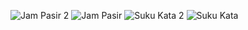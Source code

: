 ![Jam Pasir 2](https://user-images.githubusercontent.com/99981322/158048381-dbd97cc6-ed0a-419a-8d4e-8ae9d577d790.png)
![Jam Pasir](https://user-images.githubusercontent.com/99981322/158048386-d77691c4-0caf-456d-9c1d-0f78d54fd3e7.png)
![Suku Kata 2](https://user-images.githubusercontent.com/99981322/158048391-44c827f1-37e2-433c-bbb5-b117c62afdc4.png)
![Suku Kata](https://user-images.githubusercontent.com/99981322/158048397-c73a5ef5-d624-4057-a93a-2f3c337cefcc.png)

